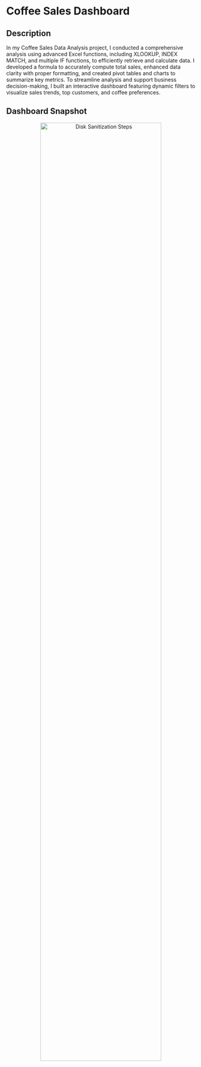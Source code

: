 <h1>Coffee Sales Dashboard</h1>

<h2>Description</h2>
In my Coffee Sales Data Analysis project, I conducted a comprehensive analysis using advanced Excel functions, including XLOOKUP, INDEX MATCH, and multiple IF functions, to efficiently retrieve and calculate data. I developed a formula to accurately compute total sales, enhanced data clarity with proper formatting, and created pivot tables and charts to summarize key metrics. To streamline analysis and support business decision-making, I built an interactive dashboard featuring dynamic filters to visualize sales trends, top customers, and coffee preferences.
<br />


<h2>Dashboard Snapshot</h2>

<p align="center">
<img src="https://i.imgur.com/PaNKuTv.png" height="80%" width="80%" alt="Disk Sanitization Steps"/>
<br />

<!--
 ```diff
- text in red
+ text in green
! text in orange
# text in gray
@@ text in purple (and bold)@@
```
--!>
